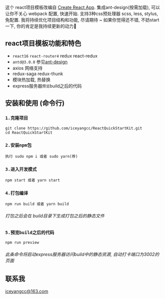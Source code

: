 这个 react项目模板改编自 [Create React App](https://github.com/facebookincubator/create-react-app).
集成ant-design(按需加载), 可以让你不关心 webpack 配置, 快速开始.
支持3种css预处理器 scss, less, stylus, 免配置.
我将持续优化项目结构和功能, 尽请期待 ~
如果你觉得还不错, 不妨start一下, 你的肯定是我持续更新的动力🙂


## react项目模板功能和特色

- `react16` `react-router4` redux react-redux
- `antd@3.0.0` 参见[ant-design](https://ant.design/docs/react/introduce-cn)
- axios 网络支持
- redux-saga redux-thunk
- 模块热加载, 热替换
- express服务器`预览`build之后的代码


## 安装和使用 (命令行)

### `1.克隆项目`
```
git clone https://github.com/iceyangcc/ReactQuickStartKit.git
cd ReactQuickStartKit
```
### `2.安装npm包`
```
执行 sudo npm i 或者 sudo yarn(荐)
```
### `3.进入开发模式`
```
npm start 或者 yarn start
```
### `4.打包编译`
```
npm run build 或者 yarn build
```
###### 打包之后会在 build目录下生成打包之后的静态文件

### `5.预览build之后的代码`
```
npm run preview
```
###### 此条命令将启动express服务器访问build中的静态资源, 自动打卡端口为3002的页面

## 联系我
iceyangcc@163.com
